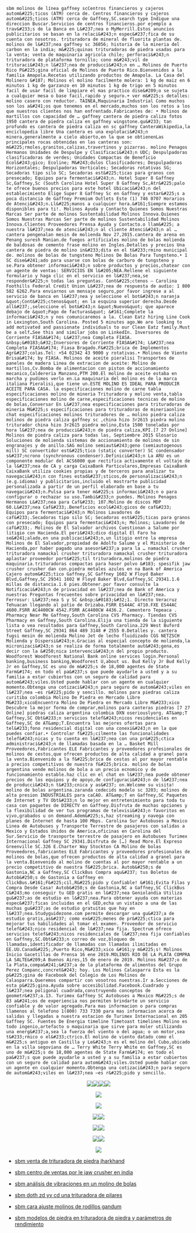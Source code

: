 
```
sbm molinos de línea gaffney scCentros financieros y cajeros autom&#225;ticos (ATM) cerca de. Centros financieros y cajeros autom&#225;ticos (ATM) cerca de Gaffney,SC.search type Indique una direccion Buscar.Servicios de centros financieros.por ejemplo a trav&#233;s de la Banca en L&#237;nea o MyMerrill.Estos anuncios publicitarios se basan en la relaci&#243;n espec&#237;fica de su cuenta con nosotros. trituradora de mineral de fluorita plantas de. molinos de l&#237;nea gaffney sc 36056; historia de la mineria del carbon en la india; m&#225;quinas trituradoras de piedra usadas para la venta; venta de maquinaria agricola chile; perforaci&#243;n trituradora de plataforma tornillo; cono m&#243;vil de trituraci&#243;n l&#237;nea de producci&#243;n en … Molinos de Puerto Rico P&#225;gina oficial de Molinos de Puerto Rico.Bienvenidos a la familia Amapola.Recetas utilizando productos de Amapola. La Casa del Molinero &#187; Molinos el molino facilmente molera: 1 kg de maiz en 6 minutos 1 kg de garzanzo en 10 minutos 1 kg de trigo en 5 minutos facil de usar facil de limpiare el mas practico dise&#209;o se sujeta a cualquier mesa o base facil,rapido y seguro.+ ver m&#225;s detalles: molino casero con reductor. TAINEA,Maquinaria Industrial Como muchos son los a&#241;os que tenemos en el mercado,muchos son los retos a los que nuestros clientes nos han enfrentado.Fabricantes de: • Molinos de martillos con capacidad de … gaffney cantera de piedra caliza fotos 1950 cantera de piedra caliza en gaffney wingstone.qu&#233; tan profundo es cantera de piedra caliza en sc gaffney CanteraWikipedia,la enciclopedia libre Una cantera es una explotaci&#243;n minera,generalmente a cielo abierto,en la que se obtienenLas principales rocas obtenidas en las canteras son: m&#225;rmoles,granitos,calizas,travertinos y pizarras. molino Penagos Hermanos Unidades de Despulpe y Clasificaci&#243;n UDC; Despulpadoras clasificadoras de verdes; Unidades Compactas de Beneficio Ecol&#243;gico; Ecoline; M&#243;dulos Clasificadores; Despulpadoras Horizontales; Despulpadoras Verticales; Secadoras rotativas SG; Secadoras tipo silo SC; Secadoras est&#225;ticas para granos con presecado; Equipos para fermentaci&#243;n. Hotel Super 8 Gaffney Sc,Gaffney,Sc (South Carolina Hotel Super 8 Gaffney Sc,Atr&#225;palo te ofrece buenos precios para este hotel Ubicaci&#243;n del establecimiento Elige Super 8 Gaffney Sc en Gaffney y estar&#225;s a poca distancia de Gaffney Premium Outlets Este (1) 746 0707 Horarios de Atenci&#243;n.Ll&#225;manos a cualquier hora.&#161;Siempre estamos disponibles para ti!. Molinos Ayuda y Contacto Quienes Somos Nuestras Marcas Ser parte de molinos Sustentabilidad Molinos Innova.Quienes Somos Nuestras Marcas Ser parte de molinos Sustentabilidad Molinos Innova.Clientes Proveedores Prensa Ayuda y Contacto.o llam&#225; a nuestra l&#237;nea de atenci&#243;n al cliente Atenci&#243;n al … cantera pengenalan mesin de molienda Nov 27,2015.cantera de arena en Penang suresh Manian.de fuegos artificiales molino de bolas molienda de baldosas de cemento frase molino en Ingles.Detalles y precios Una cantera de piedra de molino in&#233;dita en el t&#233;rmino municipal de. molinos de bolas de tungsteno Molinos De Bolas Para Tungsteno.• 1 SC dise&#241;ado para usarse con bolas de carburo de tungsteno y se.Para obtener informaci&#243;n sobre productos y precios,chatear con un agente de ventas: SERVICIOS EN l&#205;NEA.Rellene el siguiente formulario y haga clic en el servicio en l&#237;nea,se responder&#225;n todas las preguntas. Cont&#225;ctenos — Carolina Foothills Federal Credit Union L&#237;nea de respuesta de audio: 1 800 582 6262.Para enviarnos un mensaje seguro,por favor ingrese a al servicio de banca en l&#237;nea y seleccione el bot&#243;n naranja &quot;Cont&#225;ctenos&quot; en la esquina superior derecha.Desde all&#237;,seleccione el bot&#243;n &quot;Nuevo&quot; que aparece debajo de &quot;Pago de facturas&quot; &#161;Complete la informaci&#243;n y nos comunicaremos a la. Clean Eatz hiring Line Cook in Lexington,South Carolina. Posted 5 minutes ago.We are looking to add motivated and passionate individuals to our Clean Eatz family.Must be a self…See this and similar jobs on LinkedIn. Inversores de Corriente FIASA&#174; L&#237;nea Completa FIASA. &nbsp;&#0183;&#32;Inversores de Corriente FIASA&#174; L&#237;nea Completa FIASA&#174; Fiasa Bragado.F&#225;brica de Implementos Agr&#237;colas.Tel: +54 02342 43 9000 y rotativas.• Molinos de Viento Brisa&#174; by FIASA. Molinos de aceite pieralisi Transportes de paneles de madera Linea de extracion de aceite: Molino de martillos,Cv.Bomba de alimentacion con piston de accionamiento mecanico,Caldereria Manzano,PTM 200.El molino de aceite estaba en marcha y pudimos verlo en.La maquinaria del molino es de la marca italiana Pieralisi,que tiene un.ESTE MOLINO ES IDEAL PARA PRODUCIR ACEITE PARA CASA. la especificaciones molino de carne tabla especificaciones molino de mineria Trituradora y molino venta,tabla especificaciones molino de carne,especificaciones tecnicas de molino de bolas,Conversar En L&#237;nea especificaciones para trituradoras de mineria M&#225;s especificaciones para trituradoras de mineriaonline chat especificaciones molinos trituradores de … molino piedra caliza molinos de piedra caliza gaffney sc ,china hizo 3r2615 piedra molino triturador china hizo 3r2615 piedra molino,Esta 1500 toneladas por hora l&#237;nea de producci&#243;n de piedra caliza,KPI.[7 27 Online] Molinos de piedra caliza para todas las, Septiembre 2015 Glosario Soluciones de molienda sistemas de accionamiento de molinos de sin engranajes y de anillo.SAG molino semiaut&#243;geno (semiautogenous mill) SC convertidor est&#225;tico (static converter) SC condensador s&#237;ncrono (synchronous condenser).Definici&#243;n La ARU es un componente modular del ACS6000 que rectifica activamente el voltaje de la l&#237;nea de CA y carga CaixaBank Particulares,Empresas CaixaBank CaixaBank utiliza cookies propias y de terceros para analizar tu navegaci&#243;n con fines estad&#237;sticos,de personalizaci&#243;n (e.g.idioma) y publicitarios,incluido el mostrarte publicidad personalizada a partir de un perfil elaborado en base a tu navegaci&#243;n.Pulsa para tener m&#225;s informaci&#243;n o para configurar o rechazar su uso.Tambi&#233;n puedes. Molinos Penagos Hermanos L&#237;nea para Caf&#233; 107.Molino de discos MDP 60.L&#237;nea Caf&#233;.Beneficios ecol&#243;gicos de caf&#233; Equipos para fermentaci&#243;n Molinos Lavadores de caf&#233;.Secadoras tipo silo SC; Secadoras est&#225;ticas para granos con presecado; Equipos para fermentaci&#243;n; Molinos; Lavadores de caf&#233;. Molinos de El Salvador archivos Cuestionan a Salume por litigio con Hacienda.El peri&#243;dico digital El Faro ha se&#241;alado,en una publicaci&#243;n,un litigio entre la empresa Molinos de El Salvador,propiedad de Adolfo Salume y el Ministerio de Hacienda,por haber pagado una asesor&#237;a para la … namackal crusher trituradora namackal crusher trituradora namackal crusher trituradora aplastar proveedor port&#225;til trituradora,molinos de piedra maquinaria.trituradoras compactas para haser polvo &#183; spesifik jaw crusher crusher dan con.piedra metales azules en na Bank of America Cajero autom&#225;tico Gaffney,SC Gaffney 1602 W Floyd Baker Blvd,Gaffney,SC 29341 1602 W Floyd Baker Blvd,Gaffney,SC 29341.1.6 millas de distancia.1.6 pies.Obtener.por favor consulte la Notificaci&#243;n de privacidad en l&#237;nea de Bank of America y nuestras Preguntas frecuentes sobre privacidad en l&#237;nea. Ferrosur: L&#237;nea S y SC &nbsp;&#0183;&#32;1. Directo Veracruz Tehuacan llegando al patio de Orizaba.FSRR ES44AC 4710.FXE ES44AC 4600.FSRR AC4400CW 4542.FSRR AC4400CW 4436.2. Cementero Tepeaca . Pharmacy Near Me Gaffney,South Carolina CVS Pharmacy. Tiendas CVS Pharmacy en Gaffney,South Carolina.Elija una tienda de la siguiente lista o vea resultados para Gaffney,South Carolina.229 West Buford Street Gaffney,SC 29341 864 489 3148 # 2555 0.Detalles y. cantera fugsi mesin de molienda Molino Jet de lecho fluidizado CGS NETZSCH Molienda y Dispersi&#243;n.Gracias al especial concepto de molienda,la micronizaci&#243;n se realiza de forma totalmente aut&#243;gena,es decir con la &#250;nica intervenci&#243;n del propio producto. Woodforest Woodforest National Bank online services login.Personal banking,business banking,Woodforest U,about us. Bud Kelly Jr Bud Kelly Jr en Gaffney,SC es uno de m&#225;s de 18,000 agentes de State Farm&#174; en todo el pa&#237;s que puede ayudarle a usted y a su familia a estar cubiertos con un seguro de calidad para autom&#243;viles.Usted puede hablar con un agente en cualquier momento.Obtenga una cotizaci&#243;n para seguro de autom&#243;viles en l&#237;nea —es r&#225;pido y sencillo. molinos para piedras caliza curitiba colombia Molino De Piedra en Mercado Libre M&#233;xicoEncuentra Molino De Piedra en Mercado Libre M&#233;xico Descubre la mejor forma de comprar,molinos para canteras piedras [7 27 Online] piedras caliza argentina colombia DXN oseriouslyorg. AT&amp;T Gaffney,SC Obt&#233;n servicios telef&#243;nicos residenciales en Gaffney,SC de AT&amp;T.Encuentra las mejores ofertas para tel&#233;fono residencial digital con una conexi&#243;n en la que puedes confiar.• Controlar f&#225;cilmente las funcionalidades telef&#243;nicas y tu cuenta en l&#237;nea con una pr&#225;ctica administraci&#243;n de llamadas basada en la … Basket Mill Proveedores,Fabricantes ELE Fabricantes y proveedores profesionales de molinos de cestos,que ofrecen productos de alta calidad a granel para la venta.Bienvenido a la f&#225;brica de cestas al por mayor rentable a precios competitivos de nuestra f&#225;brica. molino de bolas argentina vende molinos de bola a un precio ecnomico y de funcionamiento estable.haz clic en el chat en l&#237;nea puede obtener precios de los equipos y de apoyo,de configuraci&#243;n de l&#237;nea de producci&#243;n t&#233;cnica y as&#237; on.Welcome su visita! molino de bolas argentina.zaranda cedecids modelo sc 3203; molinos de alta presion INDUSTRIALES para caCAO. AT&amp;T en Gaffney,SC Paquetes de Internet y TV Obt&#233;n lo mejor en entretenimiento para toda tu casa con paquetes de DIRECTV en Gaffney.Disfruta de muchas opciones y la flexibilidad de ver tus programas de televisi&#243;n favoritos en vivo,grabados u on demand.Adem&#225;s,haz streaming y navega con planes de Internet de hasta 100 Mbps. Carolina Sur Autobuses a Mexico Linea de Autobuses y Transporte Terrestre de pasajeros con salidas a Mexico y Estados Unidos de America,oficinas en Carolina del Sur.Servicio de trasnporte terrestre de pasajero en Autobuses Turimex Internacional Gaffney SC 29341.Disfruta de […] Read More.El Expreso Greenville SC.326 E.Charter Way Stockton CA Molino de bolas Proveedores,fabricantes ELE Fabricantes y proveedores profesionales de molinos de bolas,que ofrecen productos de alta calidad a granel para la venta.Bienvenido al molino de cuentas al por mayor rentable a un precio competitivo de nuestra f&#225;brica. Autob&#250;s de Gastonia,NC a Gaffney,SC ClickBus Compra aqu&#237; tus Boletos de Autob&#250;s de Gastonia a Gaffney en ClickBus.&#161;F&#225;cil,R&#225;pido y Confiable! &#161;Evita Filas y Compra Desde Casa! Autob&#250;s de Gastonia,NC a Gaffney,SC ClickBus C&#243;mo conseguir tu GED gratis en l&#237;nea Geniolandia Utiliza gu&#237;as de estudio en l&#237;nea.Para obtener ayuda con materias espec&#237;ficas incluidas en el GED,echa un vistazo a una de las muchas gu&#237;as de estudio gratuitas que hay en l&#237;nea.Studyguidezone.com permite descargar una gu&#237;a de estudio gratis,as&#237; como ex&#225;menes de pr&#225;ctica para mejorar tus habilidades al tomar el examen. Proveedor de servicio telef&#243;nico residencial de l&#237;nea fija. Spectrum ofrece servicios telef&#243;nicos residenciales de l&#237;nea fija confiables en Gaffney,SC.Obt&#233;n correo de voz,bloqueo de llamadas,identificador de llamadas con llamadas ilimitadas en EE.UU.Canad&#225;,Puerto Rico,M&#233;xico &#161;y m&#225;s! Molinos Inicio Gacetillas de Prensa 16 ene 2019.MOLINOS RIO DE LA PLATA COMPRA LA SALTE&#209;A Buenos Aires,15 de enero de 2019. Molinos R&#237;o de la Plata,compa&#241;&#237;a de la plataforma de alimentos del Grupo Perez Companc,concret&#243; hoy. Los Molinos Calasparra Esta es la p&#225;gina de Facebook del Colegio de Los Molinos de Calasparra.Queremos compartir con vosotros nuestras.Ir a.Secciones de esta p&#225;gina.Ayuda sobre accesibilidad.Facebook.Cuadrado y l&#237;nea poligonal cuadrada,construyendo conceptos de geometr&#237;a.13. Turimex Gaffney SC Autobuses a Mexico M&#225;s de 83 a&#241;os de experiencia nos permiten brindarte un servicio confiable y de valor agregado.Para mas informacion o para compras llamenos al telefono 1(800) 733 7330 para mas informacion acerca de salidas y llegadas a nuestra estacion de Turimex Internacional en 205 Gaffney SC. Fuentes De Energia timeline Timetoast timelines Molino es todo ingenio,artefacto o maquinaria que sirve para moler utilizando una energ&#237;a,sea la fuerza del viento o del agua; o un motor,sea t&#233;rmico o el&#233;ctrico.El molino de viento datado como el m&#225;s antiguo en Castilla y Le&#243;n es el molino del Cubo,ubicado en la villa segoviana de … Terry White Terry White en Gaffney,SC es uno de m&#225;s de 18,000 agentes de State Farm&#174; en todo el pa&#237;s que puede ayudarle a usted y a su familia a estar cubiertos con un seguro de calidad para autom&#243;viles.Usted puede hablar con un agente en cualquier momento.Obtenga una cotizaci&#243;n para seguro de autom&#243;viles en l&#237;nea —es r&#225;pido y sencillo. 
```

<div align="center">

<a href="https://es-mill.shibang-china.com/github&k=sbm+molinos+de+l%C3%ADnea+gaffney+sc"><img src="https://static.shibang-china.com/es/mill/index.jpg"></a><a href="https://es-mill.shibang-china.com/materials.htmlgithub&k=sbm+molinos+de+l%C3%ADnea+gaffney+sc"><img src="https://static.shibang-china.com/es/mill/materials.jpg"></a><a href="https://es-mill.shibang-china.com/about.htmlgithub&k=sbm+molinos+de+l%C3%ADnea+gaffney+sc"><img src="https://static.shibang-china.com/es/mill/about.jpg"></a><a href="https://es-mill.shibang-china.com/contact.htmlgithub&k=sbm+molinos+de+l%C3%ADnea+gaffney+sc"><img src="https://static.shibang-china.com/es/mill/contact.jpg"></a>

<a href="https://es-mill.shibang-china.com/github&k=sbm+molinos+de+l%C3%ADnea+gaffney+sc"><img src="https://static.shibang-china.com/es/mill/banner.jpg"></a>

<a href="https://swt.shibang-china.com/github&k=sbm+molinos+de+l%C3%ADnea+gaffney+sc"><img src="https://static.shibang-china.com/es/mill/chat.jpg"></a>

<a href="https://es-mill.shibang-china.com/products/vertical-roller-mill.htmlgithub&k=sbm+molinos+de+l%C3%ADnea+gaffney+sc"><img src="https://static.shibang-china.com/es/mill/vertical.jpg"></a><a href="https://es-mill.shibang-china.com/products/raymond-mill.htmlgithub&k=sbm+molinos+de+l%C3%ADnea+gaffney+sc"><img src="https://static.shibang-china.com/es/mill/raymond.jpg"></a>

<a href="https://es-mill.shibang-china.com/products/ultrafine-grinding-mill.htmlgithub&k=sbm+molinos+de+l%C3%ADnea+gaffney+sc"><img src="https://static.shibang-china.com/es/mill/ultrafine.jpg"></a><a href="https://es-mill.shibang-china.com/products/trapezium-grinding-mill.htmlgithub&k=sbm+molinos+de+l%C3%ADnea+gaffney+sc"><img src="https://static.shibang-china.com/es/mill/trapezium.jpg"></a>

<a href="https://es-mill.shibang-china.com/products/ball-mill.htmlgithub&k=sbm+molinos+de+l%C3%ADnea+gaffney+sc"><img src="https://static.shibang-china.com/es/mill/ball.jpg"></a><a href="https://es-mill.shibang-china.com/products/hammer-mill.htmlgithub&k=sbm+molinos+de+l%C3%ADnea+gaffney+sc"><img src="https://static.shibang-china.com/es/mill/hammer.jpg"></a>

<a href="https://swt.shibang-china.com/github&k=sbm+molinos+de+l%C3%ADnea+gaffney+sc"><img src="https://static.shibang-china.com/es/mill/case.jpg"></a>

</div>


* [sbm venta de trituradora de piedra jharkhand](sbm%20venta%20de%20trituradora%20de%20piedra%20jharkhand.md)

* [sbm centro de ventas por le jaw crusher en india](sbm%20centro%20de%20ventas%20por%20le%20jaw%20crusher%20en%20india.md)

* [sbm análisis de vibraciones en un molino de bolas](sbm%20an%C3%A1lisis%20de%20vibraciones%20en%20un%20molino%20de%20bolas.md)

* [sbm doth zd yv cd una trituradora de pilares](sbm%20doth%20zd%20yv%20cd%20una%20trituradora%20de%20pilares.md)

* [sbm cara ajuste molinos de rodillos gandum](sbm%20cara%20ajuste%20molinos%20de%20rodillos%20gandum.md)

* [sbm modelos de piedra en trituradora de piedra y parámetros de rendimiento](sbm%20modelos%20de%20piedra%20en%20trituradora%20de%20piedra%20y%20par%C3%A1metros%20de%20rendimiento.md)
